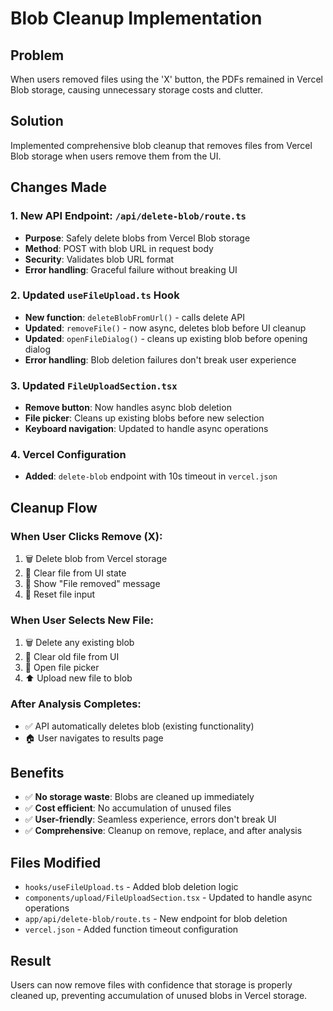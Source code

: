 # Blob Cleanup Implementation

## Problem
When users removed files using the 'X' button, the PDFs remained in Vercel Blob storage, causing unnecessary storage costs and clutter.

## Solution
Implemented comprehensive blob cleanup that removes files from Vercel Blob storage when users remove them from the UI.

## Changes Made

### 1. New API Endpoint: `/api/delete-blob/route.ts`
- **Purpose**: Safely delete blobs from Vercel Blob storage
- **Method**: POST with blob URL in request body
- **Security**: Validates blob URL format
- **Error handling**: Graceful failure without breaking UI

### 2. Updated `useFileUpload.ts` Hook
- **New function**: `deleteBlobFromUrl()` - calls delete API
- **Updated**: `removeFile()` - now async, deletes blob before UI cleanup
- **Updated**: `openFileDialog()` - cleans up existing blob before opening dialog
- **Error handling**: Blob deletion failures don't break user experience

### 3. Updated `FileUploadSection.tsx`
- **Remove button**: Now handles async blob deletion
- **File picker**: Cleans up existing blobs before new selection
- **Keyboard navigation**: Updated to handle async operations

### 4. Vercel Configuration
- **Added**: `delete-blob` endpoint with 10s timeout in `vercel.json`

## Cleanup Flow

### When User Clicks Remove (X):
1. 🗑️ Delete blob from Vercel storage
2. 🧹 Clear file from UI state  
3. 📝 Show "File removed" message
4. 🔄 Reset file input

### When User Selects New File:
1. 🗑️ Delete any existing blob
2. 🧹 Clear old file from UI
3. 📁 Open file picker
4. ⬆️ Upload new file to blob

### After Analysis Completes:
- ✅ API automatically deletes blob (existing functionality)
- 🏠 User navigates to results page

## Benefits
- ✅ **No storage waste**: Blobs are cleaned up immediately
- ✅ **Cost efficient**: No accumulation of unused files  
- ✅ **User-friendly**: Seamless experience, errors don't break UI
- ✅ **Comprehensive**: Cleanup on remove, replace, and after analysis

## Files Modified
- `hooks/useFileUpload.ts` - Added blob deletion logic
- `components/upload/FileUploadSection.tsx` - Updated to handle async operations
- `app/api/delete-blob/route.ts` - New endpoint for blob deletion
- `vercel.json` - Added function timeout configuration

## Result
Users can now remove files with confidence that storage is properly cleaned up, preventing accumulation of unused blobs in Vercel storage.
